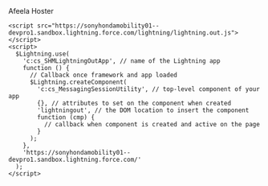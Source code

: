 <!DOCTYPE html>
<html lang="en">
  <head>
    <meta charset="utf-8" />
    <meta name="viewport" content="width=device-width, initial-scale=1" />
  </head>
  <body>
    <div>Afeela Hoster</div>
    <div id="lightningout"></div>

    <script src="https://sonyhondamobility01--devpro1.sandbox.lightning.force.com/lightning/lightning.out.js"></script>
    <script>
      $Lightning.use(
        'c:cs_SHMLightningOutApp', // name of the Lightning app
        function () {
          // Callback once framework and app loaded
          $Lightning.createComponent(
            'c:cs_MessagingSessionUtility', // top-level component of your app
            {}, // attributes to set on the component when created
            'lightningout', // the DOM location to insert the component
            function (cmp) {
              // callback when component is created and active on the page
            }
          );
        },
        'https://sonyhondamobility01--devpro1.sandbox.lightning.force.com/'
      );
    </script>
  </body>
</html>
